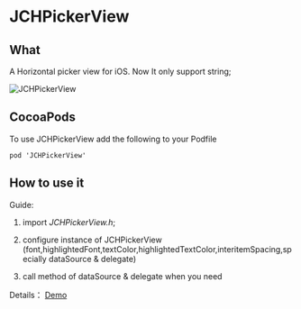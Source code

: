 # JCHPickerView

## What
A Horizontal picker view for iOS. 
Now It only support string;

![JCHPickerView](http://upload-images.jianshu.io/upload_images/748805-01c179c778e528d5.gif?imageMogr2/auto-orient/strip)

## CocoaPods
To use JCHPickerView add the following to your Podfile

    pod 'JCHPickerView'

## How to use it
Guide:

1. import *JCHPickerView.h*;

2. configure instance of JCHPickerView (font,highlightedFont,textColor,highlightedTextColor,interitemSpacing,specially dataSource & delegate)

3. call method of dataSource & delegate when you need

Details： [Demo](https://github.com/J4ckChan/JCHPickerView)

